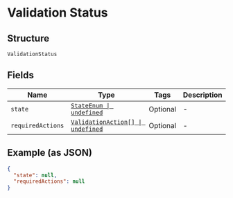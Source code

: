 
# Validation Status

## Structure

`ValidationStatus`

## Fields

| Name | Type | Tags | Description |
|  --- | --- | --- | --- |
| `state` | [`StateEnum \| undefined`](../../doc/models/state-enum.md) | Optional | - |
| `requiredActions` | [`ValidationAction[] \| undefined`](../../doc/models/validation-action.md) | Optional | - |

## Example (as JSON)

```json
{
  "state": null,
  "requiredActions": null
}
```

